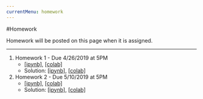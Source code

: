 ```yaml
---
currentMenu: homework
---
```


#Homework

Homework will be posted on this page when it is assigned.

---


1. Homework 1 - Due 4/26/2019 at 5PM
    - [[ipynb]](uploads/CME193_Homework_1.ipynb), [[colab]](https://colab.research.google.com/drive/1nt6Y4q42GliXBtAF6Ch2lHPnycyQ7-lP)
    - Solution: [[ipynb]](uploads/CME193_Homework_1_Solution.ipynb), [[colab]](https://colab.research.google.com/drive/1FxcuPmQZn05P7CAP_x8pHYVqxauFnSnT)
1. Homework 2 - Due 5/10/2019 at 5PM 
    - [[ipynb]](uploads/CME193_Homework_2.ipynb), [[colab]](https://colab.research.google.com/drive/1rpOabeFMzuR10Tnq4y-0Pl7lezJHFeWz)
    - Solution: [[ipynb]](uploads/CME193_Homework_2_Solution.ipynb), [[colab]](https://colab.research.google.com/drive/14RKzt2eV_Ux0eEmedbVXr9GlvD1tVBH0)
